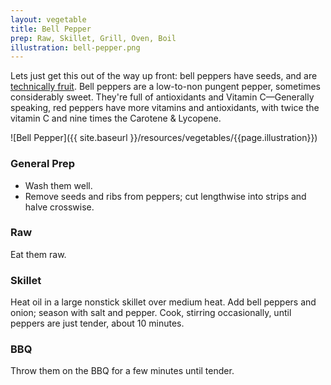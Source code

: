 ```yaml
---
layout: vegetable
title: Bell Pepper
prep: Raw, Skillet, Grill, Oven, Boil
illustration: bell-pepper.png
---
```


Lets just get this out of the way up front: bell peppers have seeds, and are [technically fruit](http://www.mayoclinic.org/healthy-living/nutrition-and-healthy-eating/expert-blog/fruit-vegetable-difference/bgp-20056141). Bell peppers are a low-to-non pungent pepper, sometimes considerably sweet. They're full of antioxidants and Vitamin C—Generally speaking, red peppers have more vitamins and antioxidants, with twice the vitamin C and nine times the Carotene & Lycopene.

![Bell Pepper]({{ site.baseurl }}/resources/vegetables/{{page.illustration}})

### General Prep

* Wash them well.
* Remove seeds and ribs from peppers; cut lengthwise into strips and halve crosswise.


### Raw 

Eat them raw. 

### Skillet

Heat oil in a large nonstick skillet over medium heat. Add bell peppers and onion; season with salt and pepper. Cook, stirring occasionally, until peppers are just tender, about 10 minutes.

### BBQ

Throw them on the BBQ for a few minutes until tender.